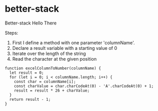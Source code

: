 # better-stack
Better-stack Hello There

Steps:
1. First I define a method with one parameter 'columnName'.
2. Declare a result variable with a starting value of 0
3. Iterate over the length of the string
4. Read the character at the given position



```
function excelColumnToNumber(columnName) {
  let result = 0;
  for (let i = 0; i < columnName.length; i++) {
    const char = columnName[i];
    const charValue = char.charCodeAt(0) - 'A'.charCodeAt(0) + 1;
    result = result * 26 + charValue;
  }
  return result - 1;
}

```
